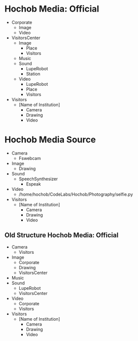 # Hochob Media: Official

- Corporate
  - Image
  - Video
- VisitorsCenter
  - Image
    - Place
    - Visitors
  - Music
  - Sound
    - LupeRobot
    - Station
  - Video
    - LupeRobot
    - Place
    - Visitors
- Visitors
  - [Name of Institution]
    - Camera
    - Drawing
    - Video

# Hochob Media Source

- Camera
  - Fswebcam
- Image
  - Drawing
- Sound
  - SpeechSynthesizer
    - Espeak
- Video
  - /home/hochob/CodeLabs/Hochob/Photography/selfie.py
- Visitors
  - [Name of Institution]
    - Camera
    - Drawing
    - Video

## Old Structure Hochob Media: Official

- Camera
  - Visitors
- Image
  - Corporate
  - Drawing
  - VisitorsCenter
- Music
- Sound
  - LupeRobot
  - VisitorsCenter
- Video
  - Corporate
  - Visitors
- Visitors
  - [Name of Institution]
    - Camera
    - Drawing
    - Video

